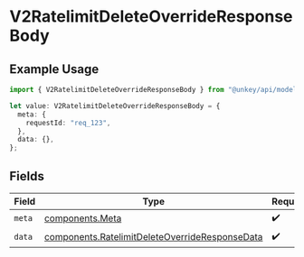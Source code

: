 # V2RatelimitDeleteOverrideResponseBody

## Example Usage

```typescript
import { V2RatelimitDeleteOverrideResponseBody } from "@unkey/api/models/components";

let value: V2RatelimitDeleteOverrideResponseBody = {
  meta: {
    requestId: "req_123",
  },
  data: {},
};
```

## Fields

| Field                                                                                                            | Type                                                                                                             | Required                                                                                                         | Description                                                                                                      |
| ---------------------------------------------------------------------------------------------------------------- | ---------------------------------------------------------------------------------------------------------------- | ---------------------------------------------------------------------------------------------------------------- | ---------------------------------------------------------------------------------------------------------------- |
| `meta`                                                                                                           | [components.Meta](../../models/components/meta.md)                                                               | :heavy_check_mark:                                                                                               | N/A                                                                                                              |
| `data`                                                                                                           | [components.RatelimitDeleteOverrideResponseData](../../models/components/ratelimitdeleteoverrideresponsedata.md) | :heavy_check_mark:                                                                                               | N/A                                                                                                              |